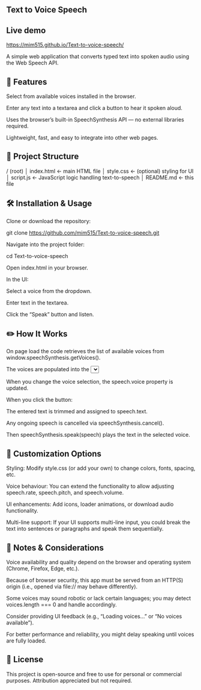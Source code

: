 ## Text to Voice Speech

## Live demo   
https://mim515.github.io/Text-to-voice-speech/

A simple web application that converts typed text into spoken audio using the Web Speech API.

## 🎯 Features

Select from available voices installed in the browser.

Enter any text into a textarea and click a button to hear it spoken aloud.

Uses the browser’s built-in SpeechSynthesis API — no external libraries required.

Lightweight, fast, and easy to integrate into other web pages.

## 🧩 Project Structure
/ (root)
│ index.html        ← main HTML file
│ style.css         ← (optional) styling for UI
│ script.js         ← JavaScript logic handling text-to-speech
│ README.md         ← this file

## 🛠 Installation & Usage

Clone or download the repository:

git clone https://github.com/mim515/Text-to-voice-speech.git


Navigate into the project folder:

cd Text-to-voice-speech


Open index.html in your browser.

In the UI:

Select a voice from the dropdown.

Enter text in the textarea.

Click the “Speak” button and listen.

## ✏️ How It Works

On page load the code retrieves the list of available voices from window.speechSynthesis.getVoices().

The voices are populated into the <select> dropdown.

When you change the voice selection, the speech.voice property is updated.

When you click the button:

The entered text is trimmed and assigned to speech.text.

Any ongoing speech is cancelled via speechSynthesis.cancel().

Then speechSynthesis.speak(speech) plays the text in the selected voice.

## 🎨 Customization Options

Styling: Modify style.css (or add your own) to change colors, fonts, spacing, etc.

Voice behaviour: You can extend the functionality to allow adjusting speech.rate, speech.pitch, and speech.volume.

UI enhancements: Add icons, loader animations, or download audio functionality.

Multi-line support: If your UI supports multi-line input, you could break the text into sentences or paragraphs and speak them sequentially.

## 📝 Notes & Considerations

Voice availability and quality depend on the browser and operating system (Chrome, Firefox, Edge, etc.).

Because of browser security, this app must be served from an HTTP(S) origin (i.e., opened via file:// may behave differently).

Some voices may sound robotic or lack certain languages; you may detect voices.length === 0 and handle accordingly.

Consider providing UI feedback (e.g., “Loading voices…” or “No voices available”).

For better performance and reliability, you might delay speaking until voices are fully loaded.

## 📄 License

This project is open-source and free to use for personal or commercial purposes. Attribution appreciated but not required.

